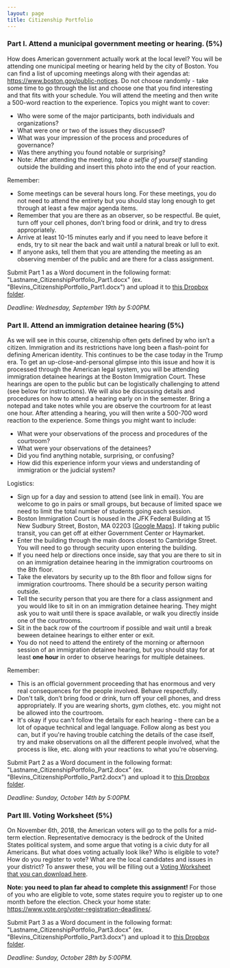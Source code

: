 ```yaml
---
layout: page
title: Citizenship Portfolio
---
```

<p></p>

### Part I. Attend a municipal government meeting or hearing. (5%)

How does American government actually work at the local level? You will be attending one municipal meeting or hearing held by the city of Boston. You can find a list of upcoming meetings along with their agendas at: <https://www.boston.gov/public-notices>. Do not choose randomly - take some time to go through the list and choose one that you find interesting and that fits with your schedule. You will attend the meeting and then write a 500-word reaction to the experience. Topics you might want to cover: 

- Who were some of the major participants, both individuals and organizations? 
- What were one or two of the issues they discussed?
- What was your impression of the process and procedures of governance?
- Was there anything you found notable or surprising?
- Note: After attending the meeting, *take a selfie of yourself* standing outside the building and insert this photo into the end of your reaction. 

Remember: 
- Some meetings can be several hours long. For these meetings, you do not need to attend the entirety but you should stay long enough to get through at least a few major agenda items.
- Remember that you are there as an observer, so be respectful. Be quiet, turn off your cell phones, don’t bring food or drink, and try to dress appropriately.
- Arrive at least 10-15 minutes early and if you need to leave before it ends, try to sit near the back and wait until a natural break or lull to exit.
- If anyone asks, tell them that you are attending the meeting as an observing member of the public and are there for a class assignment.

Submit Part 1 as a Word document in the following format: "Lastname_CitizenshipPortfolio_Part1.docx" (ex. "Blevins_CitizenshipPortfolio_Part1.docx") and upload it to [this Dropbox folder](https://www.dropbox.com/request/4ZW3IbU1ieaN9FUAp245).

*Deadline: Wednesday, September 19th by 5:00PM.*

### Part II. Attend an immigration detainee hearing (5%)

As we will see in this course, citizenship often gets defined by who isn’t a citizen. Immigration and its restrictions have long been a flash-point for defining American identity. This  continues to be the case today in the Trump era. To get an up-close-and-personal glimpse into this issue and how it is processed through the American legal system, you will be attending immigration detainee hearings at the Boston Immigration Court. These hearings are open to the public but can be logistically challenging to attend (see below for instructions). We will also be discussing details and procedures on how to attend a hearing early on in the semester. Bring a notepad and take notes while you are observe the courtroom for at least one hour. After attending a hearing, you will then write a 500-700 word reaction to the experience. Some things you might want to include:

- What were your observations of the process and procedures of the courtroom?
- What were your observations of the detainees?
- Did you find anything notable, surprising, or confusing?
- How did this experience inform your views and understanding of immigration or the judicial system?

Logistics:
- Sign up for a day and session to attend (see link in email). You are welcome to go in pairs or small groups, but because of limited space we need to limit the total number of students going each session.
- Boston Immigration Court is housed in the JFK Federal Building at 15 New Sudbury Street,
Boston, MA 02203 [[Google Maps](https://goo.gl/maps/wP9VTPEUPJN2)]. If taking public transit, you can get off at either Government Center or Haymarket.
- Enter the building through the main doors closest to Cambridge Street. You will need to go through security upon entering the building. 
- If you need help or directions once inside, say that you are there to sit in on an immigration detainee hearing in the immigration courtrooms on the 8th floor.
- Take the elevators by security up to the 8th floor and follow signs for immigration courtrooms. There should be a security person waiting outside.
- Tell the security person that you are there for a class assignment and you would like to sit in on an immigration detainee hearing. They might ask you to wait until there is space available, or walk you directly inside one of the courtrooms. 
- Sit in the back row of the courtroom if possible and wait until a break beween detainee hearings to either enter or exit. 
- You do not need to attend the entirety of the morning or afternoon session of an immigration detainee hearing, but you should stay for at least **one hour** in order to observe hearings for multiple detainees. 

Remember: 
- This is an official government proceeding that has enormous and very real consequences for the people involved. Behave respectfully.  
- Don't talk, don’t bring food or drink, turn off your cell phones, and dress appropriately. If you are wearing shorts, gym clothes, etc. you might not be allowed into the courtroom. 
- It's okay if you can't follow the details for each hearing - there can be a lot of opaque technical and legal language. Follow along as best you can, but if you're having trouble catching the details of the case itself, try and make observations on all the different people involved, what the process is like, etc. along with your reactions to what you're observing. 

Submit Part 2 as a Word document in the following format: "Lastname_CitizenshipPortfolio_Part2.docx" (ex. "Blevins_CitizenshipPortfolio_Part2.docx") and upload it to [this Dropbox folder](https://www.dropbox.com/request/hKk2CRBULW45oUkcsRWb).

*Deadline: Sunday, October 14th by 5:00PM.*

### Part III. Voting Worksheet (5%)

On November 6th, 2018, the American voters will go to the polls for a mid-term election. Representative democracy is the bedrock of the United States political system, and some argue that voting is a civic duty for all Americans. But what does voting actually look like? Who is eligible to vote? How do you register to vote? What are the local candidates and issues in your district? To answer these, you will be filling out a [Voting Worksheet that you can download here]({{site.baseurl}}/downloads/voting-worksheet.docx).

**Note: you need to plan far ahead to complete this assignment!** For those of you who are eligible to vote, some states require you to register up to one month before the election. Check your home state: <https://www.vote.org/voter-registration-deadlines/>.

Submit Part 3 as a Word document in the following format: "Lastname_CitizenshipPortfolio_Part3.docx" (ex. "Blevins_CitizenshipPortfolio_Part3.docx") and upload it to [this Dropbox folder](https://www.dropbox.com/request/UkH1Z0VvOiYXa2Q4bUMk).

*Deadline: Sunday, October 28th by 5:00PM.* 